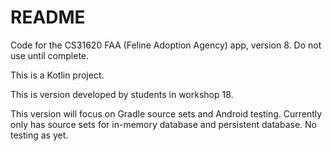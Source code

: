 # README

Code for the CS31620 FAA (Feline Adoption Agency) app, version 8. Do not use until complete.

This is a Kotlin project.

This is version developed by students in workshop 18.

This version will focus on Gradle source sets and Android testing. 
Currently only has source sets for in-memory database and persistent database.
No testing as yet.